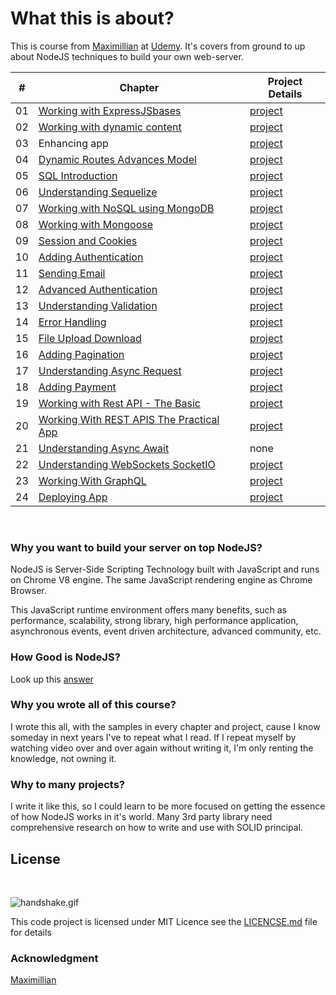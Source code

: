 # What this is about?

This is course from [Maximillian](https://github.com/mschwarzmueller) at
[Udemy](https://www.udemy.com/course/nodejs-the-complete-guide/). It's covers
from ground to up about NodeJS techniques to build your own web-server.

|  #  | Chapter                                                                                                     | Project Details           |
| :-: | ----------------------------------------------------------------------------------------------------------- | ------------------------- |
| 01  | [Working with ExpressJSbases](./chapter-4-working-with-express)                                             | [project](./project-1)    |
| 02  | [Working with dynamic content](./chapter-5-working-with-dynamic-content-adding-templating-engines)          | [project](./project-2)    |
| 03  | Enhancing app                                                                                               | [project](./project-3)    |
| 04  | [Dynamic Routes Advances Model](./chapter-8-dynamic-routes-advances-model)                                  | [project](./project-4)    |
| 05  | [SQL Introduction](./chapter-9-SQL-introduction)                                                            | [project](./project-5)    |
| 06  | [Understanding Sequelize](./chapter-10-understanding-sequelize)                                             | [project](./project-6)    |
| 07  | [Working with NoSQL using MongoDB](./chapter-11-working-with-NoSQL-using-MongoDB)                           | [project](./project-7)    |
| 08  | [Working with Mongoose](./chapter-12-working-with-mongoose)                                                 | [project](./project-8)    |
| 09  | [Session and Cookies](./chapter-13-session-and-cookies)                                                     | [project](./project-9)    |
| 10  | [Adding Authentication](./chapter-14-adding-authentication)                                                 | [project](./project-10)   |
| 11  | [Sending Email](./chapter-15-sending-email)                                                                 | [project](./project-11)   |
| 12  | [Advanced Authentication](./chapter-16-advanced-authentication)                                             | [project](./project-12)   |
| 13  | [Understanding Validation](./chapter-17-understanding-validation)                                           | [project](./project-13)   |
| 14  | [Error Handling](./chapter-18-error-handling)                                                               | [project](./project-14)   |
| 15  | [File Upload Download](./chapter-19-file-upload-download)                                                   | [project](./project-15)   |
| 16  | [Adding Pagination](./chapter-20-adding-pagination)                                                         | [project](./project-16)   |
| 17  | [Understanding Async Request](./chapter-21-Understanding-Async-Request)                                     | [project](./project-17)   |
| 18  | [Adding Payment](./chapter-22-adding-payment)                                                               | [project](./project-18)   |
| 19  | [Working with Rest API - The Basic](./chapter-23-working-with-rest-apis-the-basic)                          | [project](./project-19)   |
| 20  | [Working With REST APIS The Practical App](./chapter-24-working-with-rest-apis-the-practical-app)           | [project](./project-20)   |
| 21  | [Understanding Async Await](./chapter-25-understanding-async-await-in-nodejs)                               | none                      |
| 22  | [Understanding WebSockets SocketIO](./chapter-26-understanding-websocket-socketio)                          | [project](./project-21)   |
| 23  | [Working With GraphQL](./chapter-27-working-with-graphql)                                                   | [project](./project-22)   |
| 24  | [Deploying App](./chapter-28-deploying-app)                                                                 | [project](./project-23)   |
<br>

### Why you want to build your server on top NodeJS?

NodeJS is Server-Side Scripting Technology built with JavaScript and runs on
Chrome V8 engine. The same JavaScript rendering engine as Chrome Browser.

This JavaScript runtime environment offers many benefits, such as performance,
scalability, strong library, high performance application, asynchronous events,
event driven architecture, advanced community, etc.

### How Good is NodeJS?

Look up this [answer](https://www.quora.com/How-good-is-Node-js?share=1)

### Why you wrote all of this course?

I wrote this all, with the samples in every chapter and project, cause I know
someday in next years I've to repeat what I read. If I repeat myself by watching
video over and over again without writing it, I'm only renting the knowledge,
not owning it.

### Why to many projects?

I write it like this, so I could learn to be more focused on getting the essence
of how NodeJS works in it's world. Many 3rd party library need comprehensive
research on how to write and use with SOLID principal.

## License
<br/>

![handshake.gif](./images/handshake-1.gif)
<br/>

This code project is licensed under MIT Licence see the
[LICENCSE.md](./LICENSE.md) file for details

### Acknowledgment
[Maximillian](https://github.com/mschwarzmueller)
